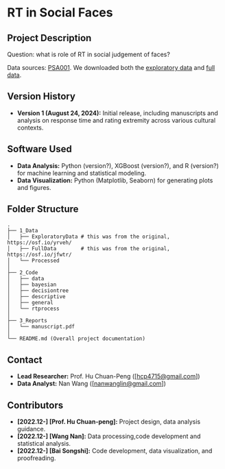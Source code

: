 # RT in Social Faces

## Project Description

Question: what is role of RT in social judgement of faces?

Data sources: [PSA001](https://doi.org/10.1038/s41562-020-01007-2). We downloaded both the [exploratory data](https://osf.io/yrveh/) and [full data]( https://osf.io/jfwtr/).

## Version History

- **Version 1 (August 24, 2024):** Initial release, including manuscripts and analysis on response time and rating extremity across various cultural contexts.

## Software Used

- **Data Analysis:** Python (version?), XGBoost (version?), and R (version?) for machine learning and statistical modeling.
- **Data Visualization:** Python (Matplotlib, Seaborn) for generating plots and figures.


## Folder Structure

```
.
├── 1_Data
│   ├── ExploratoryData # this was from the original, https://osf.io/yrveh/
│   ├── FullData        # this was from the original, https://osf.io/jfwtr/
│   └── Processed
│
├── 2_Code
│   ├── data
│   ├── bayesian
│   ├── decisiontree
│   ├── descriptive
│   ├── general
│   └── rtprocess
│
├── 3_Reports
│   └── manuscript.pdf
│
└── README.md (Overall project documentation)
```

## Contact

- **Lead Researcher:** Prof. Hu Chuan-Peng ([hcp4715@gmail.com])
- **Data Analyst:** Nan Wang ([nanwanglin@gmail.com])

## Contributors

- **[2022.12-] [Prof. Hu Chuan-peng]:** Project design, data analysis guidance.
- **[2022.12-] [Wang Nan]:** Data processing,code development and statistical analysis.
- **[2022.12-] [Bai Songshi]:** Code development, data visualization, and proofreading.

